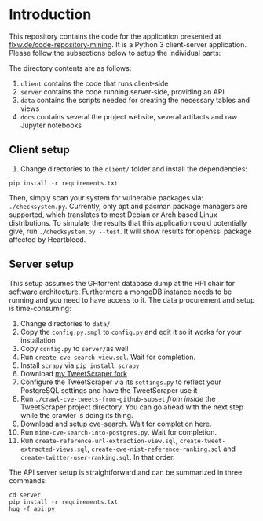 # Introduction
This repository contains the code for the application presented at [flxw.de/code-repository-mining](http://flxw.de/code-repository-mining).
It is a Python 3 client-server application. Please follow the subsections below to setup the individual parts:

The directory contents are as follows:
1. `client` contains the code that runs client-side
2. `server` contains the code running server-side, providing an API
3. `data`   contains the scripts needed for creating the necessary tables and views
4. `docs`   contains several the project website, several artifacts and raw Jupyter notebooks


## Client setup
1. Change directories to the `client/` folder and install the dependencies:
```
pip install -r requirements.txt
```

Then, simply scan your system for vulnerable packages via: `./checksystem.py`. Currently, only apt and pacman
package managers are supported, which translates to most Debian or Arch based Linux distributions.
To simulate the results that this application could potentially give, run `./checksystem.py --test`.
It will show results for openssl package affected by Heartbleed.

## Server setup
This setup assumes the GHtorrent database dump at the HPI chair for software architecture.
Furthermore a mongoDB instance needs to be running and you need to have access to it.
The data procurement and setup is time-consuming:

1. Change directories to `data/`
2. Copy the `config.py.smpl` to `config.py` and edit it so it works for your installation
2. Copy `config.py` to `server/`as well
3. Run `create-cve-search-view.sql`.  Wait for completion.
4. Install `scrapy` via `pip install scrapy`
5. Download [my TweetScraper fork](https://github.com/flxw/TweetScraper)
6. Configure the TweetScraper via its `settings.py` to reflect your PostgreSQL settings and have the TweetScraper use it
7. Run `./crawl-cve-tweets-from-github-subset` *from inside* the TweetScraper project directory. You can go ahead with the next step while the crawler is doing its thing.
8. Download and setup [cve-search](https://github.com/cve-search/cve-search). Wait for completion here.
9. Run `mine-cve-search-into-postgres.py`. Wait for completion.
11. Run `create-reference-url-extraction-view.sql`, `create-tweet-extracted-views.sql`, `create-cwe-nist-reference-ranking.sql` and `create-twitter-user-ranking.sql`. In that order.

The API server setup is straightforward and can be summarized in three commands:
```
cd server
pip install -r requirements.txt
hug -f api.py
```
